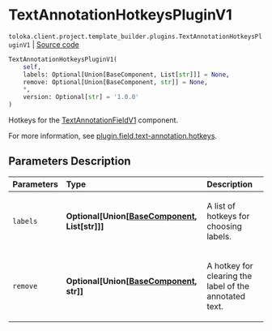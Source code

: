 # TextAnnotationHotkeysPluginV1
`toloka.client.project.template_builder.plugins.TextAnnotationHotkeysPluginV1` | [Source code](https://github.com/Toloka/toloka-kit/blob/v1.2.0/src/client/project/template_builder/plugins.py#L61)

```python
TextAnnotationHotkeysPluginV1(
    self,
    labels: Optional[Union[BaseComponent, List[str]]] = None,
    remove: Optional[Union[BaseComponent, str]] = None,
    *,
    version: Optional[str] = '1.0.0'
)
```

Hotkeys for the [TextAnnotationFieldV1](toloka.client.project.template_builder.fields.TextAnnotationFieldV1.md) component.


For more information, see [plugin.field.text-annotation.hotkeys](https://toloka.ai/docs/template-builder/reference/plugin.field.text-annotation.hotkeys).

## Parameters Description

| Parameters | Type | Description |
| :----------| :----| :-----------|
`labels`|**Optional\[Union\[[BaseComponent](toloka.client.project.template_builder.base.BaseComponent.md), List\[str\]\]\]**|<p>A list of hotkeys for choosing labels.</p>
`remove`|**Optional\[Union\[[BaseComponent](toloka.client.project.template_builder.base.BaseComponent.md), str\]\]**|<p>A hotkey for clearing the label of the annotated text.</p>
